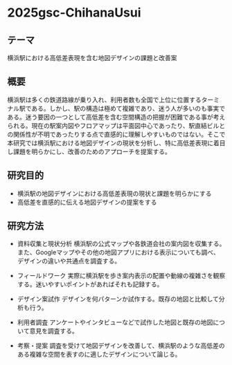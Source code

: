 # 2025gsc-ChihanaUsui

## テーマ
横浜駅における高低差表現を含む地図デザインの課題と改善案

## 概要
横浜駅は多くの鉄道路線が乗り入れ、利用者数も全国で上位に位置するターミナル駅である。しかし、駅の構造は極めて複雑であり、迷う人が多いのも事実である。迷う要因の一つとして高低差を含む空間構造の把握が困難である事が考えられる。現在の駅案内図やフロアマップは平面図中心であったり、駅直結ビルとの関係性が不明であったりする点で直感的に理解しやすいものではない。そこで本研究では横浜駅における地図デザインの現状を分析し、特に高低差表現に着目し課題を明らかにし、改善のためのアプローチを提案する。

## 研究目的
- 横浜駅の地図デザインにおける高低差表現の現状と課題を明らかにする
- 高低差を直感的に伝える地図デザインの提案をする

## 研究方法
- 資料収集と現状分析
横浜駅の公式マップや各鉄道会社の案内図を収集する。また、Googleマップやその他の地図アプリにおける表示についても調べ、デザインの違いや共通点を調査する。

- フィールドワーク
実際に横浜駅を歩き案内表示の配置や動線の複雑さを観察する。迷いやすいポイントがあればそれも記録する。

- デザイン案試作
デザインを何パターンか試作する。既存の地図と比較して分析も行う。

- 利用者調査
アンケートやインタビューなどで試作した地図と既存の地図について意見を調査する。

- 考察・提案
調査を受けて地図デザインを改善して、横浜駅のような高低差のある複雑な空間を表すのに適したデザインについて論じる。
